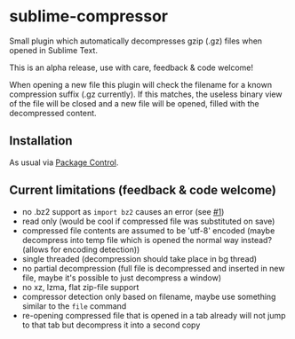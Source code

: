 sublime-compressor
==================

Small plugin which automatically decompresses gzip (.gz) files when opened in Sublime Text.

This is an alpha release, use with care, feedback & code welcome!


When opening a new file this plugin will check the filename for a known compression suffix (.gz currently).
If this matches, the useless binary view of the file will be closed and a new file will be opened, filled with the decompressed content.


Installation
------------
As usual via [Package Control](https://sublime.wbond.net/installation).


Current limitations (feedback & code welcome)
---------------------------------------------
- no .bz2 support as `import bz2` causes an error (see [#1](https://github.com/joernhees/sublime-compressor/issues/1))
- read only (would be cool if compressed file was substituted on save)
- compressed file contents are assumed to be 'utf-8' encoded (maybe decompress into temp file which is opened the normal way instead? (allows for encoding detection))
- single threaded (decompression should take place in bg thread)
- no partial decompression (full file is decompressed and inserted in new file, maybe it's possible to just decompress a window)
- no xz, lzma, flat zip-file support
- compressor detection only based on filename, maybe use something similar to the `file` command
- re-opening compressed file that is opened in a tab already will not jump to that tab but decompress it into a second copy
